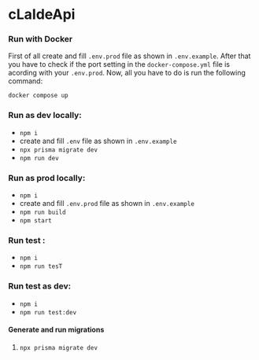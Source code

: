 # cLaIdeApi

### Run with Docker

First of all create and fill `.env.prod` file as shown in `.env.example`. After that you have to check if the port setting in the `docker-compose.yml` file is acording with your `.env.prod`. Now, all you have to do is run the following command:

```
docker compose up
```

### Run as dev locally:

- `npm i`
- create and fill `.env` file as shown in `.env.example`
- `npx prisma migrate dev`
- `npm run dev`

### Run as prod locally:

- `npm i`
- create and fill `.env.prod` file as shown in `.env.example`
- `npm run build`
- `npm start`

### Run test :

- `npm i`
- `npm run tesT`

### Run test as dev:

- `npm i`
- `npm run test:dev`

#### Generate and run migrations

1. `npx prisma migrate dev`
